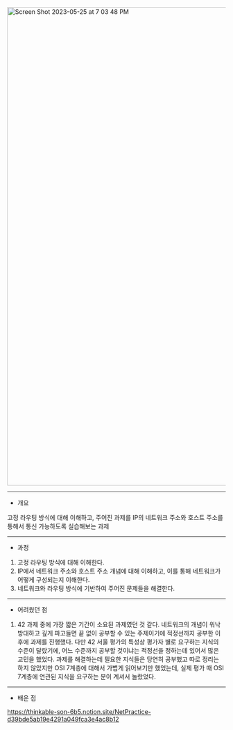 <img width="1101" alt="Screen Shot 2023-05-25 at 7 03 48 PM" src="https://github.com/Z1Park/42Seoul-Cursus/assets/82518170/5852c758-75f6-44e2-bb03-b1d3defe0289">

---
- 개요

고정 라우팅 방식에 대해 이해하고, 주어진 과제를 IP의 네트워크 주소와 호스트 주소를 통해서 통신 가능하도록 실습해보는 과제

---
- 과정

1. 고정 라우팅 방식에 대해 이해한다.
2. IP에서 네트워크 주소와 호스트 주소 개념에 대해 이해하고, 이를 통해 네트워크가 어떻게 구성되는지 이해한다.
3. 네트워크와 라우팅 방식에 기반하여 주어진 문제들을 해결한다.

---
- 어려웠던 점

1. 42 과제 중에 가장 짧은 기간이 소요된 과제였던 것 같다. 네트워크의 개념이 워낙 방대하고 깊게 파고들면 끝 없이 공부할 수 있는 주제이기에 적정선까지 공부한 이후에 과제를 진행했다. 다만 42 서울 평가의 특성상 평가자 별로 요구하는 지식의 수준이 달랐기에, 어느 수준까지 공부할 것이냐는 적정선을 정하는데 있어서 많은 고민을 했었다. 과제를 해결하는데 필요한 지식들은 당연히 공부했고 따로 정리는 하지 않았지만 OSI 7계층에 대해서 가볍게 읽어보기만 했었는데, 실제 평가 때 OSI 7계층에 연관된 지식을 요구하는 분이 계셔서 놀랐었다.

---
- 배운 점

https://thinkable-son-6b5.notion.site/NetPractice-d39bde5ab19e4291a049fca3e4ac8b12
